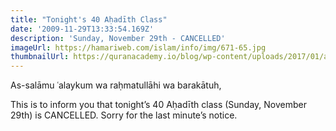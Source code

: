 ```yaml
---
title: "Tonight's 40 Aḥadīth Class"
date: '2009-11-29T13:33:54.169Z'
description: 'Sunday, November 29th - CANCELLED'
imageUrl: https://hamariweb.com/islam/info/img/671-65.jpg
thumbnailUrl: https://quranacademy.io/blog/wp-content/uploads/2017/01/attain.jpg
---
```


As-salāmu ʿalaykum wa raḥmatullāhi wa barakātuh,

This is to inform you that tonight’s 40 Aḥadīth class (Sunday, November 29th) is CANCELLED. Sorry for the last minute’s notice.
